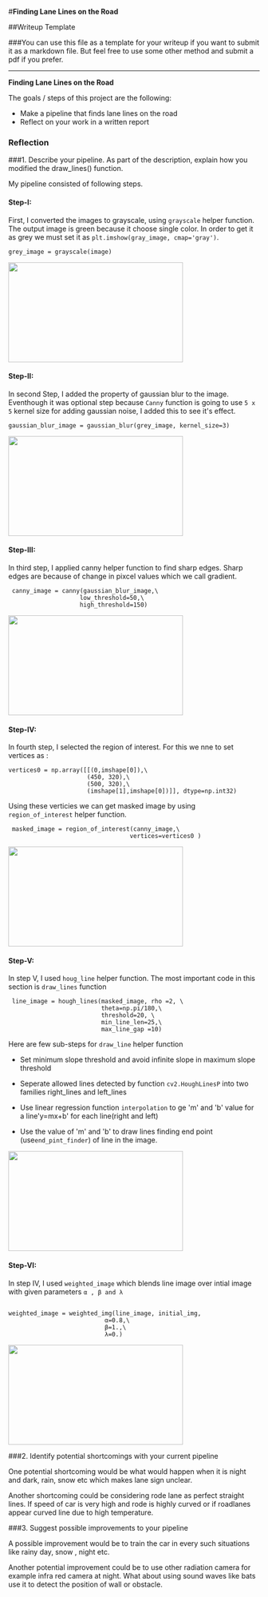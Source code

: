 #**Finding Lane Lines on the Road** 

##Writeup Template

###You can use this file as a template for your writeup if you want to submit it as a markdown file. But feel free to use some other method and submit a pdf if you prefer.

---

**Finding Lane Lines on the Road**

The goals / steps of this project are the following:
* Make a pipeline that finds lane lines on the road
* Reflect on your work in a written report


### Reflection

###1. Describe your pipeline. As part of the description, explain how you modified the draw_lines() function.

My pipeline consisted of following steps. 

#### Step-I:

First, I converted the images to grayscale, using  ```grayscale``` helper function. The output image is green because it choose single color. In order to get it as grey we must set it as ```plt.imshow(gray_image, cmap='gray')```.

```
grey_image = grayscale(image)

```


<img src="https://github.com/Vasuji/carnd-project1/blob/master/pipeline_images/1grey_image.jpg?raw=true" width="350" height="200" />


#### Step-II:

In second Step, I added the property of gaussian blur to the image. Eventhough it was optional step because ```Canny``` function is going to use ```5 x 5``` kernel size for adding gaussian noise, I added this to see it's effect.

```
gaussian_blur_image = gaussian_blur(grey_image, kernel_size=3)

```
<img src="https://github.com/Vasuji/carnd-project1/blob/master/pipeline_images/2gaussian_blur_image.jpg?raw=true" width="350" height="200" />



#### Step-III:

In third step, I applied canny helper function to find sharp edges. Sharp edges are because of change in pixcel values which we call gradient.
```
 canny_image = canny(gaussian_blur_image,\
                    low_threshold=50,\
                    high_threshold=150)
 ```
 <img src="https://github.com/Vasuji/carnd-project1/blob/master/pipeline_images/3canny_image.jpg?raw=true" width="350" height="200" />


#### Step-IV:

In fourth step, I selected the region of interest. For this we nne to set vertices as :
```
vertices0 = np.array([[(0,imshape[0]),\
                      (450, 320),\
                      (500, 320),\
                      (imshape[1],imshape[0])]], dtype=np.int32)
```
Using these verticies we can get masked image by using ```region_of_interest``` helper function.

```
 masked_image = region_of_interest(canny_image,\
                                  vertices=vertices0 )
```


 <img src="https://github.com/Vasuji/carnd-project1/blob/master/pipeline_images/4masked_image.jpg?raw=true" width="350" height="200" />
 
#### Step-V:

In step V, I used ```houg_line``` helper function. The most important code in this section is ```draw_lines``` function

```
 line_image = hough_lines(masked_image, rho =2, \
                          theta=np.pi/180,\
                          threshold=20, \
                          min_line_len=25,\
                          max_line_gap =10)
```

Here are few sub-steps for ```draw_line``` helper function

  * Set minimum slope threshold and avoid infinite slope in maximum slope threshold
  
  * Seperate allowed lines detected by function ```cv2.HoughLinesP``` into two families right_lines and left_lines
  
  * Use linear regression function ```interpolation``` to ge 'm' and 'b' value for a line'y=mx+b' for each line(right and left)
  * Use the value of 'm' and 'b' to draw lines finding end point (use```end_pint_finder```) of line in the image.
  


 <img src="https://github.com/Vasuji/carnd-project1/blob/master/pipeline_images/5line_image.jpg?raw=true" width="350" height="200" />
 
#### Step-VI:

In step IV, I used ```weighted_image``` which blends line image over intial image with given parameters ```α , β and λ```

```

weighted_image = weighted_img(line_image, initial_img,
                           α=0.8,\
                           β=1.,\
                           λ=0.)
```
<img src="https://github.com/Vasuji/carnd-project1/blob/master/pipeline_images/6weighted_image.jpg?raw=true" width="350" height="200" />



###2. Identify potential shortcomings with your current pipeline


One potential shortcoming would be what would happen when it is  night and dark, rain, snow etc which makes lane sign unclear. 

Another shortcoming could be considering rode lane as perfect straight lines. If speed of car is very high and rode is highly curved or if roadlanes appear curved line due to high temperature.


###3. Suggest possible improvements to your pipeline

A possible improvement would be to train the car in every such situations like rainy day, snow , night etc.

Another potential improvement could be to use other radiation camera for example infra red camera at night. What about using sound waves like bats use it to detect the position of wall or obstacle.
